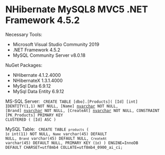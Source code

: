 # NHibernate MySQL8 MVC5 .NET Framework 4.5.2

Necessary Tools:
 <ul>
  <li>Microsoft Visual Studio Community 2019</li>
  <li>.NET Framework 4.5.2</li>
  <li>MySQL Community Server v8.0.18</li>
</ul> 


NuGet Packages:
 <ul>
  <li>NHibernate 4.1.2.4000</li>
  <li>NHibernateX 1.3.1.4000</li>
  <li>MySql Data 6.9.12</li>
  <li>MySql Data Entity 6.9.12</li>
</ul> 




MS-SQL Server:
<code>
CREATE TABLE [dbo].[Products](
	[Id] [int] IDENTITY(1,1) NOT NULL,
	[Name] [nvarchar](250) NOT NULL,
	[Brand] [nvarchar](max) NOT NULL,
	[CreateAt] [nvarchar](max) NOT NULL,
 CONSTRAINT [PK_Products] PRIMARY KEY CLUSTERED 
(
	[Id] ASC
)
</code>


MySQL Table:
<code>
CREATE TABLE `products` (
  `Id` int(11) NOT NULL,
  `Name` varchar(45) DEFAULT NULL,
  `Brand` varchar(45) DEFAULT NULL,
  `CreateAt` varchar(45) DEFAULT NULL,
  PRIMARY KEY (`Id`)
) ENGINE=InnoDB DEFAULT CHARSET=utf8mb4 COLLATE=utf8mb4_0900_ai_ci;
</code>
